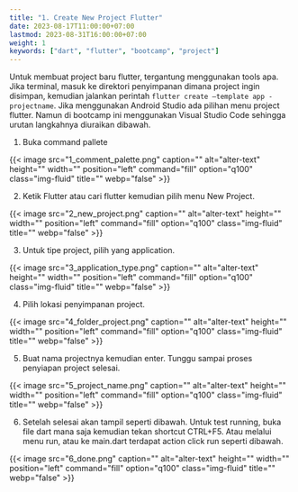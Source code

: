 ```yaml
---
title: "1. Create New Project Flutter"
date: 2023-08-17T11:00:00+07:00
lastmod: 2023-08-31T16:00:00+07:00
weight: 1
keywords: ["dart", "flutter", "bootcamp", "project"]
---
```


Untuk membuat project baru flutter, tergantung menggunakan tools apa. Jika terminal, masuk ke direktori penyimpanan dimana project ingin disimpan, kemudian jalankan perintah `flutter create –template app -projectname`. Jika menggunakan Android Studio ada pilihan menu project flutter. Namun di bootcamp ini menggunakan Visual Studio Code sehingga urutan langkahnya diuraikan dibawah.

1. Buka command pallete

{{< image src="1_comment_palette.png" caption="" alt="alter-text" height="" width="" position="left" command="fill" option="q100" class="img-fluid" title=""  webp="false" >}}

2. Ketik Flutter atau cari flutter kemudian pilih menu New Project.

{{< image src="2_new_project.png" caption="" alt="alter-text" height="" width="" position="left" command="fill" option="q100" class="img-fluid" title=""  webp="false" >}}

3. Untuk tipe project, pilih yang application.

{{< image src="3_application_type.png" caption="" alt="alter-text" height="" width="" position="left" command="fill" option="q100" class="img-fluid" title=""  webp="false" >}}

4. Pilih lokasi penyimpanan project.

{{< image src="4_folder_project.png" caption="" alt="alter-text" height="" width="" position="left" command="fill" option="q100" class="img-fluid" title=""  webp="false" >}}

5. Buat nama projectnya kemudian enter. Tunggu sampai proses penyiapan project selesai.

{{< image src="5_project_name.png" caption="" alt="alter-text" height="" width="" position="left" command="fill" option="q100" class="img-fluid" title=""  webp="false" >}}

6. Setelah selesai akan tampil seperti dibawah. Untuk test running, buka file dart mana saja kemudian tekan shortcut CTRL+F5. Atau melalui menu run, atau ke main.dart terdapat action click run seperti dibawah.

{{< image src="6_done.png" caption="" alt="alter-text" height="" width="" position="left" command="fill" option="q100" class="img-fluid" title=""  webp="false" >}}

<br>
